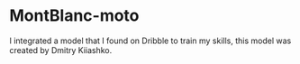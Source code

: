 # MontBlanc-moto

I integrated a model that I found on Dribble to train my skills, this model was created by Dmitry Kiiashko.
